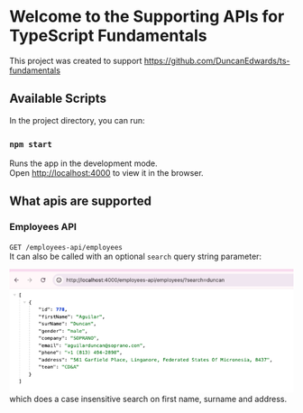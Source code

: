 # Welcome to the Supporting APIs for TypeScript Fundamentals

This project was created to support https://github.com/DuncanEdwards/ts-fundamentals

## Available Scripts

In the project directory, you can run:

### `npm start`

Runs the app in the development mode.\
Open [http://localhost:4000](http://localhost:4000) to view it in the browser.

## What apis are supported

### Employees API

`GET /employees-api/employees`\
It can also be called with an optional `search` query string parameter:

![alt text](image.png)\
which does a case insensitive search on first name, surname and address.
